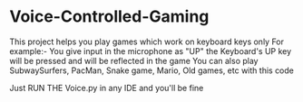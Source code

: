# Voice-Controlled-Gaming
This project helps you play games which work on keyboard keys only For example:- You give input in the microphone as "UP" the Keyboard's UP key will be pressed and will be reflected in the game You can also play SubwaySurfers, PacMan, Snake game, Mario, Old games, etc with this code



Just RUN THE 
Voice.py in any IDE and you'll be fine
